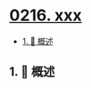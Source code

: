 # [0216. xxx](https://github.com/Tdahuyou/TNotes.leetcode/tree/main/notes/0216.%20xxx)

<!-- region:toc -->

- [1. 📝 概述](#1--概述)

<!-- endregion:toc -->

## 1. 📝 概述
